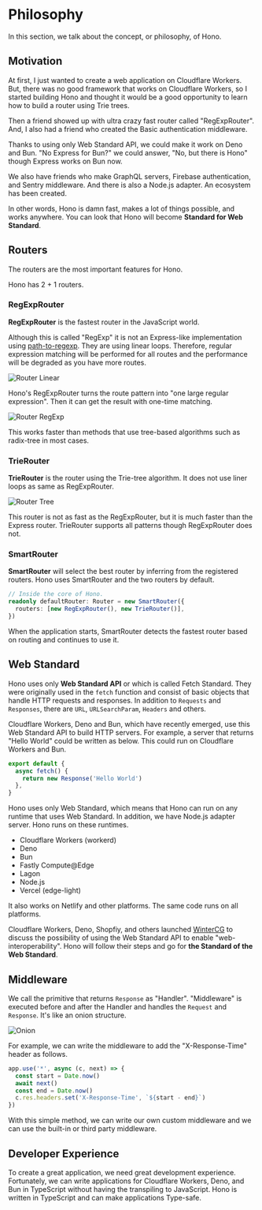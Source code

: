 # Philosophy

In this section, we talk about the concept, or philosophy, of Hono.

## Motivation

At first, I just wanted to create a web application on Cloudflare Workers.
But, there was no good framework that works on Cloudflare Workers,
so I started building Hono and thought it would be a good opportunity to learn how to build a router using Trie trees.

Then a friend showed up with ultra crazy fast router called "RegExpRouter".
And, I also had a friend who created the Basic authentication middleware.

Thanks to using only Web Standard API, we could make it work on Deno and Bun. "No Express for Bun?" we could answer, "No, but there is Hono" though Express works on Bun now.

We also have friends who make GraphQL servers, Firebase authentication, and Sentry middleware.
And there is also a Node.js adapter.
An ecosystem has been created.

In other words, Hono is damn fast, makes a lot of things possible, and works anywhere.
You can look that Hono will become **Standard for Web Standard**.

## Routers

The routers are the most important features for Hono.

Hono has 2 + 1 routers.

### RegExpRouter

**RegExpRouter** is the fastest router in the JavaScript world.

Although this is called "RegExp" it is not an Express-like implementation using [path-to-regexp](https://github.com/pillarjs/path-to-regexp).
They are using linear loops.
Therefore, regular expression matching will be performed for all routes and the performance will be degraded as you have more routes.

![Router Linear](/images/router-linear.jpg)

Hono's RegExpRouter turns the route pattern into "one large regular expression".
Then it can get the result with one-time matching.

![Router RegExp](/images/router-regexp.jpg)

This works faster than methods that use tree-based algorithms such as radix-tree in most cases.

### TrieRouter

**TrieRouter** is the router using the Trie-tree algorithm.
It does not use liner loops as same as RegExpRouter.

![Router Tree](/images/router-tree.jpg)

This router is not as fast as the RegExpRouter, but it is much faster than the Express router.
TrieRouter supports all patterns though RegExpRouter does not.

### SmartRouter

**SmartRouter** will select the best router by inferring from the registered routers.
Hono uses SmartRouter and the two routers by default.

```ts
// Inside the core of Hono.
readonly defaultRouter: Router = new SmartRouter({
  routers: [new RegExpRouter(), new TrieRouter()],
})
```

When the application starts, SmartRouter detects the fastest router based on routing and continues to use it.

## Web Standard

Hono uses only **Web Standard API** or which is called Fetch Standard.
They were originally used in the `fetch` function and consist of basic objects that handle HTTP requests and responses.
In addition to `Requests` and `Responses`, there are `URL`, `URLSearchParam`, `Headers` and others.

Cloudflare Workers, Deno and Bun, which have recently emerged, use this Web Standard API to build HTTP servers.
For example, a server that returns "Hello World" could be written as below. This could run on Cloudflare Workers and Bun.

```ts
export default {
  async fetch() {
    return new Response('Hello World')
  },
}
```

Hono uses only Web Standard, which means that Hono can run on any runtime that uses Web Standard.
In addition, we have Node.js adapter server. Hono runs on these runtimes.

- Cloudflare Workers (workerd)
- Deno
- Bun
- Fastly Compute@Edge
- Lagon
- Node.js
- Vercel (edge-light)

It also works on Netlify and other platforms.
The same code runs on all platforms.

Cloudflare Workers, Deno, Shopfiy, and others launched [WinterCG](https://wintercg.org) to discuss the possibility of using the Web Standard API to enable "web-interoperability".
Hono will follow their steps and go for **the Standard of the Web Standard**.

## Middleware

We call the primitive that returns `Response` as "Handler".
"Middleware" is executed before and after the Handler and handles the `Request` and `Response`.
It's like an onion structure.

![Onion](/images/onion.png)

For example, we can write the middleware to add the "X-Response-Time" header as follows.

```ts
app.use('*', async (c, next) => {
  const start = Date.now()
  await next()
  const end = Date.now()
  c.res.headers.set('X-Response-Time', `${start - end}`)
})
```

With this simple method, we can write our own custom middleware and we can use the built-in or third party middleware.

## Developer Experience

To create a great application, we need great development experience.
Fortunately, we can write applications for Cloudflare Workers, Deno, and Bun in TypeScript without having the transpiling to JavaScript.
Hono is written in TypeScript and can make applications Type-safe.
